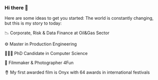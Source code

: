 ### Hi there 👋

<!--
**aguinaldoflor/aguinaldoflor** is a ✨ _special_ ✨ repository because its `README.md` (this file) appears on your GitHub profile.

Here are some ideas to get you started:
The world is constantly changing, but this is my story to today:

📉 Corporate, Risk & Data Finance at Oil&Gas Sector

⚙️ Master in Production Engineering 

👨🏻‍💻 PhD Candidate in Computer Science 

🎥 Filmmaker & Photographer 4Fun

🪘 My first awarded film is Onyx with 64 awards in international festivals
-->
Here are some ideas to get you started:
The world is constantly changing, but this is my story to today:

📉 Corporate, Risk & Data Finance at Oil&Gas Sector

⚙️ Master in Production Engineering 

👨🏻‍💻 PhD Candidate in Computer Science 

🎥 Filmmaker & Photographer 4Fun

🪘 My first awarded film is Onyx with 64 awards in international festivals
